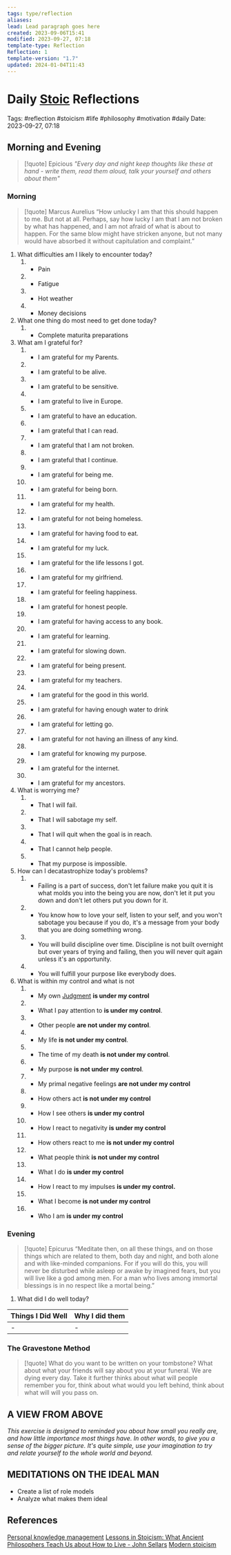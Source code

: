 ```yaml
---
tags: type/reflection
aliases: 
lead: Lead paragraph goes here
created: 2023-09-06T15:41
modified: 2023-09-27, 07:18
template-type: Reflection
Reflection: 1
template-version: "1.7"
updated: 2024-01-04T11:43
---
```



# Daily [Stoic](Stoicism.md) Reflections

Tags:  #reflection #stoicism #life #philosophy #motivation #daily 
Date: 2023-09-27, 07:18

## Morning and Evening

> [!quote] Epicious 
> _"Every day and night keep thoughts like these at hand - write them, read them aloud, talk your yourself and others about them"_


### Morning

> [!quote] Marcus Aurelius
> “How unlucky I am that this should happen to me. But not at all. Perhaps, say how lucky I am that I am not broken by what has happened, and I am not  afraid of what is about to happen. For the same blow might have stricken anyone, but not many would have absorbed it without capitulation and complaint.”

1. What difficulties am I likely to encounter today?
	1. - Pain 
	2. - Fatigue 
	3. - Hot weather 
	4. - Money decisions 
2. What one thing do most need to get done today?
	1. - Complete maturita preparations 
3. What am I grateful for?
	1. - I am grateful for my Parents.
	2. - I am grateful to be alive.
	3. - I am grateful to be sensitive. 
	4. - I am grateful to live in Europe.
	5. - I am grateful to have an education.
	6. - I am grateful that I can read.
	7. - I am grateful that I am not broken.
	8. - I am grateful that I continue.
	9. - I am grateful for being me.
	10. - I am grateful for being born.
	11. - I am grateful for my health.
	12. - I am grateful for not being homeless.
	13. - I am grateful for having food to eat.
	14. - I am grateful for my luck.
	15. - I am grateful for the life lessons I got.
	16. - I am grateful for my girlfriend. 
	17.  - I am grateful for feeling happiness. 
	18. - I am grateful for honest people. 
	19. - I am grateful for having access to any book.
	20. - I am grateful for learning.
	21. - I am grateful for slowing down.
	22. - I am grateful for being present.
	23. - I am grateful for my teachers.
	24. - I am grateful for the good in this world.
	25. - I am grateful for having enough water to drink
	26. - I am grateful for letting go.
	27. - I am grateful for not having an illness of any kind.
	28. - I am grateful for knowing my purpose.
	29. - I am grateful for the internet. 
	30. - I am grateful for my ancestors. 
4. What is worrying me?
	1. - That I will fail.
	2. - That I will sabotage my self.
	3. - That I will quit when the goal is in reach.
	4. - That I cannot help people.
	5. - That my purpose is impossible. 
5. How can I decatastrophize today's problems?
	1. - Failing is a part of success, don't let failure make you quit it is what molds you into the being you are now, don't let it put you down and don't let others put you down for it. 
	2. - You know how to love your self, listen to your self, and you won't sabotage you because if you do, it's a message from your body that you are doing something wrong.
	3. - You will build discipline over time. Discipline is not built overnight but over years of trying and failing, then you will never quit again unless it's an opportunity. 
	4. - You will fulfill your purpose like everybody does. 
6. What is within my control and what is not
	1. - My own [Judgment](Control%20Over%20Judgment.md) **is under my control**
	2. - What I pay attention to **is under my control**.
	3. - Other people **are not under my control**.
	4. - My life **is not under my control**.
	5. - The time of my death **is not under my control**.
	6. - My purpose **is not under my control**.
	7. - My primal negative feelings **are not under my control**
	8. - How others act **is not under my control**
	9. - How I see others **is under my control**
	10. - How I react to negativity **is under my control**
	11. - How others react to me **is not under my control**
	12. - What people think **is not under my control**
	13. - What I do **is under my control**
	14. - How I react to my impulses **is under my control.**
	15. - What I become **is not under my control**
	16. - Who I am **is under my control**

### Evening

> [!quote]  Epicurus
> “Meditate then, on all these things, and on those things which are related to them, both day and night, and both alone and with like-minded companions. For if you will do this, you will never be disturbed while asleep or awake by imagined fears, but you will live like a god among men. For a man who lives among immortal blessings is in no respect like a mortal being.”

1. What did I do well today?

| Things I Did Well | Why I did them |
| ------------------- | ---------------- |
| -                 | -              |

### The Gravestone Method

> [!quote]
> What do you want to be written on your tombstone? What about what your friends will say about you at your funeral. We are dying every day. Take it further thinks about what will people remember you for, think about what would you left behind, think about what will will you pass on.

## A VIEW FROM ABOVE

_This exercise is designed to reminded you about how small you really are, and how little importance most things have. In other words, to give you a sense of the bigger picture. It's quite simple, use your imagination to try and relate yourself to the whole world and beyond._

## MEDITATIONS ON THE IDEAL MAN

- Create a list of role models 
- Analyze what makes them ideal 

## References

[Personal knowledge management](Personal%20knowledge%20management.md)
[Lessons in Stoicism: What Ancient Philosophers Teach Us about How to Live - John Sellars](https://books.google.cz/books/about/Lessons_in_Stoicism.html?id=ky84zQEACAAJ&redir_esc=y)
[Modern stoicism](https://modernstoicism.com/)


